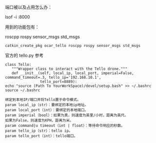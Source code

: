 端口被以及占用怎么办：

lsof -i :8000


用到的功能包有：

roscpp rospy sensor_msgs std_msgs

```
catkin_create_pkg ocar_tello roscpp rospy sensor_msgs std_msgs
```

官方的 tello.py 参考
 ```
 class Tello:
    """Wrapper class to interact with the Tello drone."""
    def __init__(self, local_ip, local_port, imperial=False, command_timeout=.3, tello_ip='192.168.10.1',
                 tello_port=8889):
 echo "source (Path To YourWorkSpace)/devel/setup.bash" >> ~/.bashrc
 source ~/.bashrc
 ```
```
绑定到本地IP/端口并将Tello置于命令模式。
param local_ip（str）：要绑定的本地ip地址。
param local_port（int）：要绑定的本地端口。
param imperial（bool）：如果为真，则速度为英里/小时，距离为英尺。
如果为False，则速度为KPH，距离为米。
param command|u timeout（int | float）：等待命令响应的秒数。
param tello_ip（str）：tello ip。
param tello_port（int）：tello端口。
```
